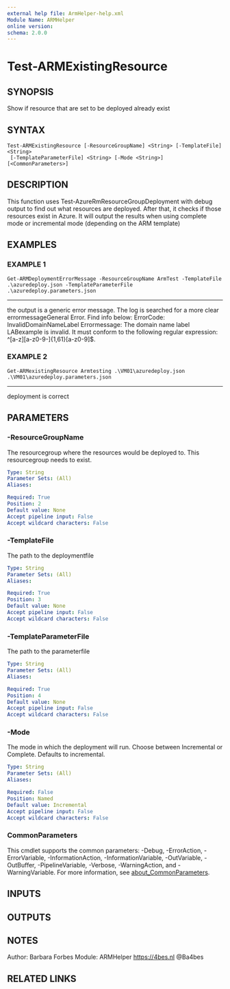 ```yaml
---
external help file: ArmHelper-help.xml
Module Name: ARMHelper
online version:
schema: 2.0.0
---
```


# Test-ARMExistingResource

## SYNOPSIS
Show if resource that are set to be deployed already exist

## SYNTAX

```
Test-ARMExistingResource [-ResourceGroupName] <String> [-TemplateFile] <String>
 [-TemplateParameterFile] <String> [-Mode <String>] [<CommonParameters>]
```

## DESCRIPTION
This function uses Test-AzureRmResourceGroupDeployment with debug output to find out what resources are deployed.
After that, it checks if those resources exist in Azure.
It will output the results when using complete mode or incremental mode (depending on the ARM template)

## EXAMPLES

### EXAMPLE 1
```
Get-ARMDeploymentErrorMessage -ResourceGroupName ArmTest -TemplateFile .\azuredeploy.json -TemplateParameterFile .\azuredeploy.parameters.json
```

--------
the output is a generic error message. The log is searched for a more clear errormessageGeneral Error. Find info below:
ErrorCode: InvalidDomainNameLabel
Errormessage: The domain name label LABexample is invalid. It must conform to the following regular expression: ^\[a-z\]\[a-z0-9-\]{1,61}\[a-z0-9\]$.

### EXAMPLE 2
```
Get-ARMexistingResource Armtesting .\VM01\azuredeploy.json .\VM01\azuredeploy.parameters.json
```

--------
deployment is correct

## PARAMETERS

### -ResourceGroupName
The resourcegroup where the resources would be deployed to.
This resourcegroup needs to exist.

```yaml
Type: String
Parameter Sets: (All)
Aliases:

Required: True
Position: 2
Default value: None
Accept pipeline input: False
Accept wildcard characters: False
```

### -TemplateFile
The path to the deploymentfile

```yaml
Type: String
Parameter Sets: (All)
Aliases:

Required: True
Position: 3
Default value: None
Accept pipeline input: False
Accept wildcard characters: False
```

### -TemplateParameterFile
The path to the parameterfile

```yaml
Type: String
Parameter Sets: (All)
Aliases:

Required: True
Position: 4
Default value: None
Accept pipeline input: False
Accept wildcard characters: False
```

### -Mode
The mode in which the deployment will run.
Choose between Incremental or Complete.
Defaults to incremental.

```yaml
Type: String
Parameter Sets: (All)
Aliases:

Required: False
Position: Named
Default value: Incremental
Accept pipeline input: False
Accept wildcard characters: False
```

### CommonParameters
This cmdlet supports the common parameters: -Debug, -ErrorAction, -ErrorVariable, -InformationAction, -InformationVariable, -OutVariable, -OutBuffer, -PipelineVariable, -Verbose, -WarningAction, and -WarningVariable. For more information, see [about_CommonParameters](http://go.microsoft.com/fwlink/?LinkID=113216).

## INPUTS

## OUTPUTS

## NOTES
Author: Barbara Forbes
Module: ARMHelper
https://4bes.nl
@Ba4bes

## RELATED LINKS
